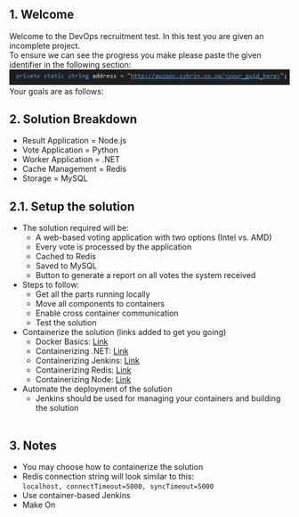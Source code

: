 ## 1. Welcome  
Welcome to the DevOps recruitment test. In this test you are given an incomplete project.    
To ensure we can see the progress you make please paste the given identifier in the following section:  
    ![guid](images/guid.png)  
Your goals are as follows:  
## 2. Solution Breakdown
* Result Application = Node.js    
* Vote Application = Python    
* Worker Application = .NET    
* Cache Management = Redis    
* Storage = MySQL    
  
## 2.1. Setup the solution    
* The solution required will be:    
    * A web-based voting application with two options (Intel vs. AMD)    
    * Every vote is processed by the application    
    * Cached to Redis    
    * Saved to MySQL    
    * Button to generate a report on all votes the system received    
* Steps to follow:    
    * Get all the parts running locally  
    * Move all components to containers  
    * Enable cross container communication  
    * Test the solution  
* Containerize the solution (links added to get you going)  
    * Docker Basics: [Link](https://medium.freecodecamp.org/a-beginner-friendly-introduction-to-containers-vms-and-docker-79a9e3e119b)
    * Containerizing .NET: [Link](https://docs.docker.com/engine/examples/dotnetcore/#prerequisites)  
    * Containerizing Jenkins: [Link](https://github.com/jenkinsci/docker/blob/master/README.md)  
    * Containerizing Redis: [Link](https://hub.docker.com/_/redis)  
    * Containerizing Node: [Link](https://nodejs.org/en/docs/guides/nodejs-docker-webapp/)  
* Automate the deployment of the solution  
    * Jenkins should be used for managing your containers and building the solution  
   
## 3. Notes

* You may choose how to containerize the solution  
* Redis connection string will look similar to this:   
    ```localhost, connectTimeout=5000, syncTimeout=5000```  
* Use container-based Jenkins  
* Make On  
  
  